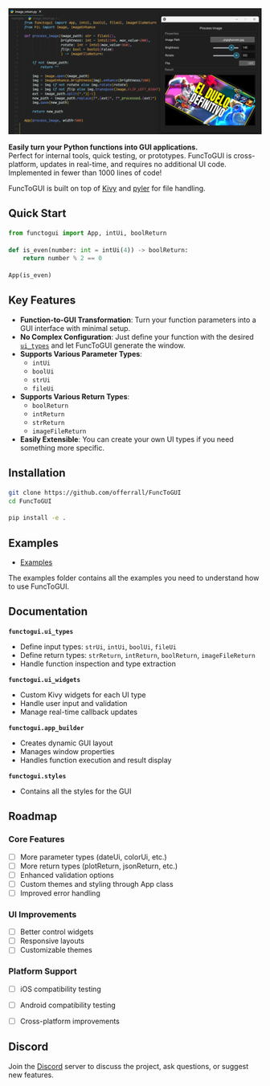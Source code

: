 </div>
<img src="./examples/example.png">
</div>

**Easily turn your Python functions into GUI applications.**  
Perfect for internal tools, quick testing, or prototypes. FuncToGUI is cross-platform, updates in real-time, and requires no additional UI code. Implemented in fewer than 1000 lines of code!

FuncToGUI is built on top of [Kivy](https://kivy.org/) and [pyler](https://github.com/kivy/plyer) for file handling.

## Quick Start
```python
from functogui import App, intUi, boolReturn

def is_even(number: int = intUi(4)) -> boolReturn:
    return number % 2 == 0

App(is_even)
```

## Key Features
- **Function-to-GUI Transformation**: Turn your function parameters into a GUI interface with minimal setup.
- **No Complex Configuration**: Just define your function with the desired [`ui_types`](./functogui/ui_types.py) and let FuncToGUI generate the window.
- **Supports Various Parameter Types**:
  - `intUi` 
  - `boolUi`
  - `strUi`
  - `fileUi`
- **Supports Various Return Types**:
    - `boolReturn`
    - `intReturn`
    - `strReturn`
    - `imageFileReturn`
- **Easily Extensible**: You can create your own UI types if you need something more specific.

##  Installation
```bash
git clone https://github.com/offerrall/FuncToGUI
cd FuncToGUI

pip install -e .
```

## Examples
- [Examples](./examples)

The examples folder contains all the examples you need to understand how to use FuncToGUI.

## Documentation

**`functogui.ui_types`**
- Define input types: `strUi`, `intUi`, `boolUi`, `fileUi`
- Define return types: `strReturn`, `intReturn`, `boolReturn`, `imageFileReturn`
- Handle function inspection and type extraction

**`functogui.ui_widgets`**
- Custom Kivy widgets for each UI type
- Handle user input and validation
- Manage real-time callback updates

**`functogui.app_builder`**
- Creates dynamic GUI layout
- Manages window properties
- Handles function execution and result display

**`functogui.styles`**
- Contains all the styles for the GUI

## Roadmap 

### Core Features
- [ ] More parameter types (dateUi, colorUi, etc.)
- [ ] More return types (plotReturn, jsonReturn, etc.)
- [ ] Enhanced validation options
- [ ] Custom themes and styling through App class
- [ ] Improved error handling

### UI Improvements
- [ ] Better control widgets
- [ ] Responsive layouts
- [ ] Customizable themes

### Platform Support
- [ ] iOS compatibility testing
- [ ] Android compatibility testing
- [ ] Cross-platform improvements


## Discord
Join the [Discord](https://discord.gg/4yUxMCK3) server to discuss the project, ask questions, or suggest new features.